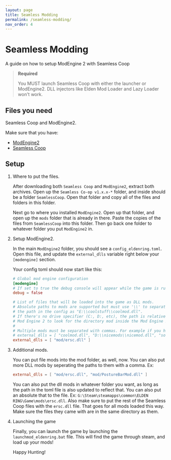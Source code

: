 ```yaml
---
layout: page
title: Seamless Modding
permalink: /seamless-modding/
nav_order: 4
---
```

# Seamless Modding

A guide on how to setup ModEngine 2 with Seamless Coop

> **Required**
>
> You MUST launch Seamless Coop with either the launcher or ModEngine2. DLL injectors like Elden Mod Loader and Lazy Loader
> won't work.
> 


## Files you need
Seamless Coop and ModEngine2.

Make sure that you have:
- [ModEngine2](https://github.com/soulsmods/ModEngine2/releases/latest)
- [Seamless Coop](https://www.nexusmods.com/eldenring/mods/510)

## Setup

1. Where to put the files.  

    After downloading both `Seamless Coop` and `ModEngine2`, extract both archives. Open up the `Seamless Co-op v1.x.x-*` folder, 
    and inside should be a folder `SeamlessCoop`. Open that folder and copy all of the files and folders in this folder.

    Next go to where you installed `ModEngine2`. Open up that folder, and open up the `mods` folder that is already in there.
    Paste the copies of the files from `SeamlessCoop` into this folder. Then go back one folder to whatever folder you put 
    `ModEngine2` in.


2. Setup ModEngine2.  

    In the main `ModEngine2` folder, you should see a `config_eldenring.toml`. Open this file, and update the `external_dlls` variable right below your
    `[modengine]` section.
   
    Your config toml should now start like this:

    ```toml
    # Global mod engine configuration
    [modengine]
    # If set to true the debug console will appear while the game is running
    debug = false
    
    # List of files that will be loaded into the game as DLL mods.
    # Absolute paths to mods are supported but must use '\\' to separate path items. For example, if your mod is at E:\coolstuff\coolmod.dll, you must enter
    # the path in the config as "E:\\coolstuff\\coolmod.dll".
    # If there's no drive specifier (C:, D:, etc), the path is relative to where the launcher is located. For example, having the path as "mod.dll" will tell
    # Mod Engine 2 to look for the directory mod inside the Mod Engine 2 directory with the launcher.
    #
    # Multiple mods must be separated with commas. For example if you have 3 mods, you will have something like the following:
    # external_dlls = [ "coolmod.dll", "D:\\nicemods\\nicemod.dll", "sosofolder\sosomod.dll" ]
    external_dlls = [ "mod/ersc.dll" ]
    ```


3. Additional mods.  

    You can put file mods into the mod folder, as well, now. You can also put more DLL mods by seperating the paths to them 
    with a comma. Ex:

    ```toml
    external_dlls = [ "mod/ersc.dll", "mod/PostureBarMod.dll" ]
    ```

    You can also put the dll mods in whatever folder you want, as long as the path in the toml file is also updated to reflect
    that. You can also put an absolute that to the file. Ex: `G:\Steam\steamapps\common\ELDEN RING\Game\mods\ersc.dll`. Also
    make sure to put the rest of the Seamless Coop files with the `ersc.dll` file. That goes for all mods loaded this way. Make
    sure the files they came with are in the same directory as them.

4. Launching the game  

    Finally, you can launch the game by launching the `launchmod_eldenring.bat` file. This will find the game through steam, 
    and load up your mods!

    Happy Hunting!
